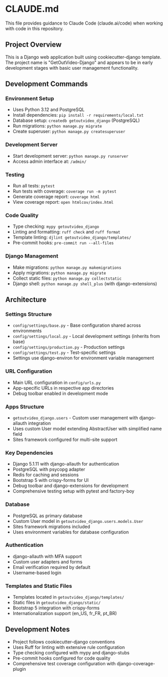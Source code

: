 # CLAUDE.md

This file provides guidance to Claude Code (claude.ai/code) when working with code in this repository.

## Project Overview

This is a Django web application built using cookiecutter-django template. The project name is "GetOutVideo-Django" and appears to be in early development stages with basic user management functionality.

## Development Commands

### Environment Setup
- Uses Python 3.12 and PostgreSQL
- Install dependencies: `pip install -r requirements/local.txt`
- Database setup: `createdb getoutvideo_django` (PostgreSQL)
- Run migrations: `python manage.py migrate`
- Create superuser: `python manage.py createsuperuser`

### Development Server
- Start development server: `python manage.py runserver`
- Access admin interface at: `/admin/`

### Testing
- Run all tests: `pytest`
- Run tests with coverage: `coverage run -m pytest`
- Generate coverage report: `coverage html`
- View coverage report: `open htmlcov/index.html`

### Code Quality
- Type checking: `mypy getoutvideo_django`
- Linting and formatting: `ruff check` and `ruff format`
- Template linting: `djlint getoutvideo_django/templates/`
- Pre-commit hooks: `pre-commit run --all-files`

### Django Management
- Make migrations: `python manage.py makemigrations`
- Apply migrations: `python manage.py migrate`
- Collect static files: `python manage.py collectstatic`
- Django shell: `python manage.py shell_plus` (with django-extensions)

## Architecture

### Settings Structure
- `config/settings/base.py` - Base configuration shared across environments
- `config/settings/local.py` - Local development settings (inherits from base)
- `config/settings/production.py` - Production settings
- `config/settings/test.py` - Test-specific settings
- Settings use django-environ for environment variable management

### URL Configuration
- Main URL configuration in `config/urls.py`
- App-specific URLs in respective app directories
- Debug toolbar enabled in development mode

### Apps Structure
- `getoutvideo_django.users` - Custom user management with django-allauth integration
- Uses custom User model extending AbstractUser with simplified name field
- Sites framework configured for multi-site support

### Key Dependencies
- Django 5.1.11 with django-allauth for authentication
- PostgreSQL with psycopg adapter
- Redis for caching and sessions
- Bootstrap 5 with crispy-forms for UI
- Debug toolbar and django-extensions for development
- Comprehensive testing setup with pytest and factory-boy

### Database
- PostgreSQL as primary database
- Custom User model in `getoutvideo_django.users.models.User`
- Sites framework migrations included
- Uses environment variables for database configuration

### Authentication
- django-allauth with MFA support
- Custom user adapters and forms
- Email verification required by default
- Username-based login

### Templates and Static Files
- Templates located in `getoutvideo_django/templates/`
- Static files in `getoutvideo_django/static/`
- Bootstrap 5 integration with crispy-forms
- Internationalization support (en_US, fr_FR, pt_BR)

## Development Notes

- Project follows cookiecutter-django conventions
- Uses Ruff for linting with extensive rule configuration
- Type checking configured with mypy and django-stubs
- Pre-commit hooks configured for code quality
- Comprehensive test coverage configuration with django-coverage-plugin